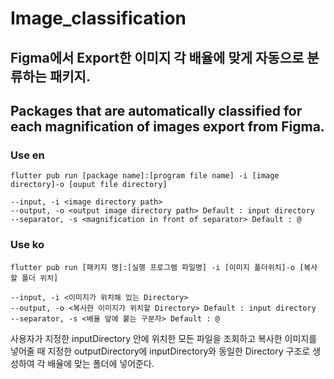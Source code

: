 # Image_classification

## Figma에서 Export한 이미지 각 배율에 맞게 자동으로 분류하는 패키지.
## Packages that are automatically classified for each magnification of images export from Figma.

### Use en
```
flutter pub run [package name]:[program file name] -i [image directory]-o [ouput file directory]

--input, -i <image directory path>
--output, -o <output image directory path> Default : input directory
--separator, -s <magnification in front of separator> Default : @
```

### Use ko
```
flutter pub run [패키지 명]:[실행 프로그램 파일명] -i [이미지 폴더위치]-o [복사 할 폴더 위치]

--input, -i <이미지가 위치해 있는 Directory>
--output, -o <복사한 이미지가 위치할 Directory> Default : input directory
--separator, -s <배율 앞에 붙는 구분자> Default : @
```

사용자가 지정한 inputDirectory 안에 위치한 모든 파일을 조회하고 복사한 이미지를 넣어줄 때
지정한 outputDirectory에 inputDirectory와 동일한 Directory 구조로 생성하여 각 배율에 맞는 폴더에 넣어준다.
